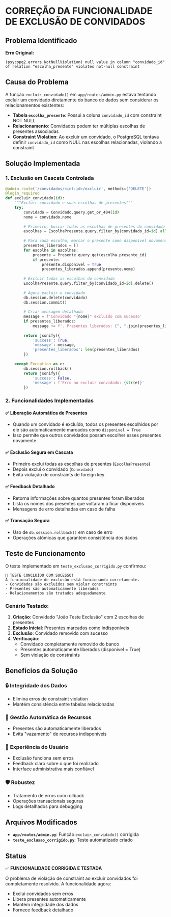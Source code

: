 # CORREÇÃO DA FUNCIONALIDADE DE EXCLUSÃO DE CONVIDADOS

## Problema Identificado

**Erro Original:**
```
(psycopg2.errors.NotNullViolation) null value in column "convidado_id" of relation "escolha_presente" violates not-null constraint
```

## Causa do Problema

A função `excluir_convidado()` em `app/routes/admin.py` estava tentando excluir um convidado diretamente do banco de dados sem considerar os relacionamentos existentes:

- **Tabela `escolha_presente`**: Possui a coluna `convidado_id` com constraint NOT NULL
- **Relacionamento**: Convidados podem ter múltiplas escolhas de presentes associadas
- **Constraint Violation**: Ao excluir um convidado, o PostgreSQL tentava definir `convidado_id` como NULL nas escolhas relacionadas, violando a constraint

## Solução Implementada

### 1. Exclusão em Cascata Controlada

```python
@admin.route('/convidados/<int:id>/excluir', methods=['DELETE'])
@login_required
def excluir_convidado(id):
    """Excluir convidado e suas escolhas de presentes"""
    try:
        convidado = Convidado.query.get_or_404(id)
        nome = convidado.nome
        
        # Primeiro, buscar todas as escolhas de presentes do convidado
        escolhas = EscolhaPresente.query.filter_by(convidado_id=id).all()
        
        # Para cada escolha, marcar o presente como disponível novamente
        presentes_liberados = []
        for escolha in escolhas:
            presente = Presente.query.get(escolha.presente_id)
            if presente:
                presente.disponivel = True
                presentes_liberados.append(presente.nome)
        
        # Excluir todas as escolhas do convidado
        EscolhaPresente.query.filter_by(convidado_id=id).delete()
        
        # Agora excluir o convidado
        db.session.delete(convidado)
        db.session.commit()
        
        # Criar mensagem detalhada
        message = f'Convidado "{nome}" excluído com sucesso'
        if presentes_liberados:
            message += f'. Presentes liberados: {", ".join(presentes_liberados)}'
        
        return jsonify({
            'success': True,
            'message': message,
            'presentes_liberados': len(presentes_liberados)
        })
        
    except Exception as e:
        db.session.rollback()
        return jsonify({
            'success': False,
            'message': f'Erro ao excluir convidado: {str(e)}'
        })
```

### 2. Funcionalidades Implementadas

#### ✅ **Liberação Automática de Presentes**
- Quando um convidado é excluído, todos os presentes escolhidos por ele são automaticamente marcados como `disponivel = True`
- Isso permite que outros convidados possam escolher esses presentes novamente

#### ✅ **Exclusão Segura em Cascata**
- Primeiro exclui todas as escolhas de presentes (`EscolhaPresente`)
- Depois exclui o convidado (`Convidado`)
- Evita violação de constraints de foreign key

#### ✅ **Feedback Detalhado**
- Retorna informações sobre quantos presentes foram liberados
- Lista os nomes dos presentes que voltaram a ficar disponíveis
- Mensagens de erro detalhadas em caso de falha

#### ✅ **Transação Segura**
- Uso de `db.session.rollback()` em caso de erro
- Operações atômicas que garantem consistência dos dados

## Teste de Funcionamento

O teste implementado em `teste_exclusao_corrigido.py` confirmou:

```
🎉 TESTE CONCLUÍDO COM SUCESSO!
A funcionalidade de exclusão está funcionando corretamente.
- Convidados são excluídos sem violar constraints
- Presentes são automaticamente liberados
- Relacionamentos são tratados adequadamente
```

### Cenário Testado:
1. **Criação**: Convidado "João Teste Exclusão" com 2 escolhas de presentes
2. **Estado Inicial**: Presentes marcados como indisponíveis
3. **Exclusão**: Convidado removido com sucesso
4. **Verificação**: 
   - Convidado completamente removido do banco
   - Presentes automaticamente liberados (disponivel = True)
   - Sem violação de constraints

## Benefícios da Solução

### 🔒 **Integridade dos Dados**
- Elimina erros de constraint violation
- Mantém consistência entre tabelas relacionadas

### 🔄 **Gestão Automática de Recursos**
- Presentes são automaticamente liberados
- Evita "vazamento" de recursos indisponíveis

### 👥 **Experiência do Usuário**
- Exclusão funciona sem erros
- Feedback claro sobre o que foi realizado
- Interface administrativa mais confiável

### 🛡️ **Robustez**
- Tratamento de erros com rollback
- Operações transacionais seguras
- Logs detalhados para debugging

## Arquivos Modificados

- **`app/routes/admin.py`**: Função `excluir_convidado()` corrigida
- **`teste_exclusao_corrigido.py`**: Teste automatizado criado

## Status

✅ **FUNCIONALIDADE CORRIGIDA E TESTADA**

O problema de violação de constraint ao excluir convidados foi completamente resolvido. A funcionalidade agora:
- Exclui convidados sem erros
- Libera presentes automaticamente
- Mantém integridade dos dados
- Fornece feedback detalhado

